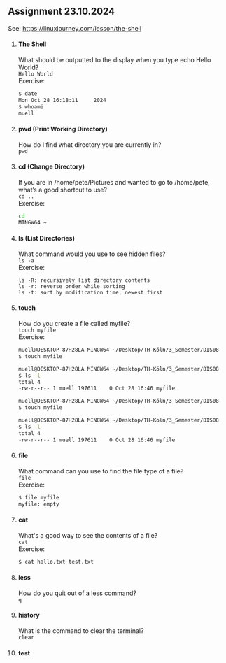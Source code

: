 ## Assignment 23.10.2024
See: https://linuxjourney.com/lesson/the-shell  
1. #### The Shell
   What should be outputted to the display when you type echo Hello World?  
   `Hello World`  
   Exercise:
   ```sh
   $ date
   Mon Oct 28 16:18:11     2024
   $ whoami
   muell
   ```
2. #### pwd (Print Working Directory)
   How do I find what directory you are currently in?  
   `pwd`
3. #### cd (Change Directory)
   If you are in /home/pete/Pictures and wanted to go to /home/pete, what’s a good shortcut to use?  
   `cd ..`  
   Exercise:
   ```sh
   cd
   MINGW64 ~
   ```
4. #### ls (List Directories)
   What command would you use to see hidden files?  
   `ls -a`  
   Exercise:
   ```
   ls -R: recursively list directory contents
   ls -r: reverse order while sorting
   ls -t: sort by modification time, newest first
   ```
5. #### touch
   How do you create a file called myfile?  
   `touch myfile`  
   Exercise:
   ```sh
   muell@DESKTOP-87H28LA MINGW64 ~/Desktop/TH-Köln/3_Semester/DIS08
   $ touch myfile
   
   muell@DESKTOP-87H28LA MINGW64 ~/Desktop/TH-Köln/3_Semester/DIS08
   $ ls -l
   total 4
   -rw-r--r-- 1 muell 197611    0 Oct 28 16:46 myfile
   
   muell@DESKTOP-87H28LA MINGW64 ~/Desktop/TH-Köln/3_Semester/DIS08
   $ touch myfile
   
   muell@DESKTOP-87H28LA MINGW64 ~/Desktop/TH-Köln/3_Semester/DIS08
   $ ls -l
   total 4
   -rw-r--r-- 1 muell 197611    0 Oct 28 16:46 myfile
   ```
6. #### file
   What command can you use to find the file type of a file?  
   `file`  
   Exercise:  
   ```sh
   $ file myfile
   myfile: empty
   ```
7. #### cat
   What's a good way to see the contents of a file?  
   `cat`  
   Exercise:  
   ```sh
   $ cat hallo.txt test.txt
   ```
8. #### less
   How do you quit out of a less command?  
   `q`  
9. #### history
   What is the command to clear the terminal?  
   `clear`  
10. #### test
